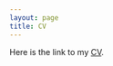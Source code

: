 ```yaml
---
layout: page
title: CV
---
```


Here is the link to my [CV](https://www.dropbox.com/s/y997ka0006vg57z/Jung_CV.pdf?dl=0).
